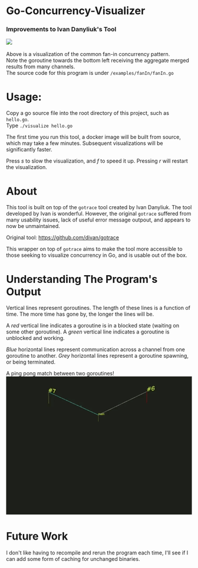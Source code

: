 # Go-Concurrency-Visualizer
### Improvements to Ivan Danyliuk's Tool

![](assets/fanInOne.gif)

Above is a visualization of the common fan-in concurrency pattern.\
Note the goroutine towards the bottom left receiving the aggregate merged results from many channels.\
The source code for this program is under `/examples/fanIn/fanIn.go`


# Usage:

Copy a go source file into the root directory of this project, such as `hello.go`.\
Type `./visualize hello.go`

The first time you run this tool, a docker image will be built from source, which may take a few minutes. Subsequent visualizations will be significantly faster.

Press _s_ to slow  the visualization, and _f_ to speed it up. 
Pressing _r_ will restart the visualization.

# About
This tool is built on top of the `gotrace` tool created by Ivan Danyliuk.  The tool developed by Ivan is wonderful.  However, the original `gotrace` suffered from many usability issues, lack of useful error message outpout, and appears to now be unmaintained.

Original tool: https://github.com/divan/gotrace

This wrapper on top of `gotrace` aims to make the tool more accessible to those seeking to visualize concurrency in Go, and is usable out of the box.

# Understanding The Program's Output
Vertical lines represent goroutines.  The length of these lines is a function of time. The more time has gone by, the longer the lines will be.

A _red_ vertical line indicates a goroutine is in a blocked state (waiting on some other goroutine).
A _green_ vertical line indicates a goroutine is unblocked and working.

_Blue_ horizontal lines represent communication across a channel from one goroutine to another.
_Grey_ horizontal lines represent a goroutine spawning, or being terminated.


A ping pong match between two goroutines!
![](assets/pongOne.gif)

# Future Work
I don't like having to recompile and rerun the program each time, I'll see if I can add some form of caching for unchanged binaries.



